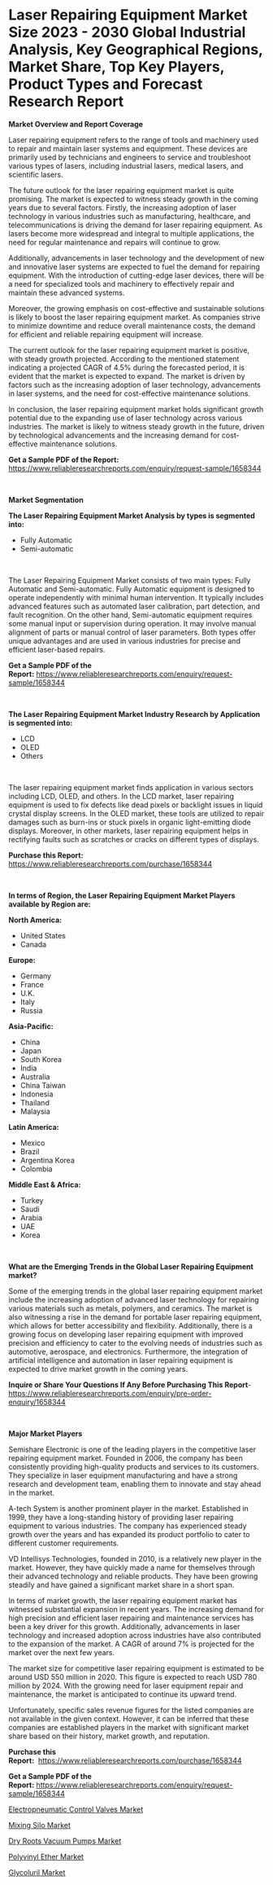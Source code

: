 <p><h1>Laser Repairing Equipment Market Size 2023 - 2030 Global Industrial Analysis, Key Geographical Regions, Market Share, Top Key Players, Product Types and Forecast Research Report</h1></p><p><strong>Market Overview and Report Coverage</strong></p>
<p><p>Laser repairing equipment refers to the range of tools and machinery used to repair and maintain laser systems and equipment. These devices are primarily used by technicians and engineers to service and troubleshoot various types of lasers, including industrial lasers, medical lasers, and scientific lasers.</p><p>The future outlook for the laser repairing equipment market is quite promising. The market is expected to witness steady growth in the coming years due to several factors. Firstly, the increasing adoption of laser technology in various industries such as manufacturing, healthcare, and telecommunications is driving the demand for laser repairing equipment. As lasers become more widespread and integral to multiple applications, the need for regular maintenance and repairs will continue to grow.</p><p>Additionally, advancements in laser technology and the development of new and innovative laser systems are expected to fuel the demand for repairing equipment. With the introduction of cutting-edge laser devices, there will be a need for specialized tools and machinery to effectively repair and maintain these advanced systems.</p><p>Moreover, the growing emphasis on cost-effective and sustainable solutions is likely to boost the laser repairing equipment market. As companies strive to minimize downtime and reduce overall maintenance costs, the demand for efficient and reliable repairing equipment will increase.</p><p>The current outlook for the laser repairing equipment market is positive, with steady growth projected. According to the mentioned statement indicating a projected CAGR of 4.5% during the forecasted period, it is evident that the market is expected to expand. The market is driven by factors such as the increasing adoption of laser technology, advancements in laser systems, and the need for cost-effective maintenance solutions.</p><p>In conclusion, the laser repairing equipment market holds significant growth potential due to the expanding use of laser technology across various industries. The market is likely to witness steady growth in the future, driven by technological advancements and the increasing demand for cost-effective maintenance solutions.</p></p>
<p><strong>Get a Sample PDF of the Report:</strong> <a href="https://www.reliableresearchreports.com/enquiry/request-sample/1658344">https://www.reliableresearchreports.com/enquiry/request-sample/1658344</a></p>
<p>&nbsp;</p>
<p><strong>Market Segmentation</strong></p>
<p><strong>The Laser Repairing Equipment Market Analysis by types is segmented into:</strong></p>
<p><ul><li>Fully Automatic</li><li>Semi-automatic</li></ul></p>
<p>&nbsp;</p>
<p><p>The Laser Repairing Equipment Market consists of two main types: Fully Automatic and Semi-automatic. Fully Automatic equipment is designed to operate independently with minimal human intervention. It typically includes advanced features such as automated laser calibration, part detection, and fault recognition. On the other hand, Semi-automatic equipment requires some manual input or supervision during operation. It may involve manual alignment of parts or manual control of laser parameters. Both types offer unique advantages and are used in various industries for precise and efficient laser-based repairs.</p></p>
<p><strong>Get a Sample PDF of the Report:</strong>&nbsp;<a href="https://www.reliableresearchreports.com/enquiry/request-sample/1658344">https://www.reliableresearchreports.com/enquiry/request-sample/1658344</a></p>
<p>&nbsp;</p>
<p><strong>The Laser Repairing Equipment Market Industry Research by Application is segmented into:</strong></p>
<p><ul><li>LCD</li><li>OLED</li><li>Others</li></ul></p>
<p>&nbsp;</p>
<p><p>The laser repairing equipment market finds application in various sectors including LCD, OLED, and others. In the LCD market, laser repairing equipment is used to fix defects like dead pixels or backlight issues in liquid crystal display screens. In the OLED market, these tools are utilized to repair damages such as burn-ins or stuck pixels in organic light-emitting diode displays. Moreover, in other markets, laser repairing equipment helps in rectifying faults such as scratches or cracks on different types of displays.</p></p>
<p><strong>Purchase this Report:</strong>&nbsp; <a href="https://www.reliableresearchreports.com/purchase/1658344">https://www.reliableresearchreports.com/purchase/1658344</a></p>
<p>&nbsp;</p>
<p><strong>In terms of Region, the Laser Repairing Equipment Market Players available by Region are:</strong></p>
<p>
    <p> <strong> North America: </strong>
        <ul>
            <li>United States</li>
            <li>Canada</li>
        </ul>
        </p> 
    <p> <strong> Europe: </strong>
        <ul>
            <li>Germany</li>
            <li>France</li>
            <li>U.K.</li>
            <li>Italy</li>
            <li>Russia</li>
        </ul>
        </p> 
    <p> <strong> Asia-Pacific: </strong>
        <ul>
            <li>China</li>
            <li>Japan</li>
            <li>South Korea</li>
            <li>India</li>
            <li>Australia</li>
            <li>China Taiwan</li>
            <li>Indonesia</li>
            <li>Thailand</li>
            <li>Malaysia</li>
        </ul>
        </p> 
    <p> <strong> Latin America: </strong>
        <ul>
            <li>Mexico</li>
            <li>Brazil</li>
            <li>Argentina Korea</li>
            <li>Colombia</li>
        </ul>
        </p> 
    <p> <strong> Middle East & Africa: </strong>
        <ul>
            <li>Turkey</li>
            <li>Saudi</li>
            <li>Arabia</li>
            <li>UAE</li>
            <li>Korea</li>
        </ul>
    </p>
    </p>
<p>&nbsp;</p>
<p><strong>What are the Emerging Trends in the Global Laser Repairing Equipment market?</strong></p>
<p><p>Some of the emerging trends in the global laser repairing equipment market include the increasing adoption of advanced laser technology for repairing various materials such as metals, polymers, and ceramics. The market is also witnessing a rise in the demand for portable laser repairing equipment, which allows for better accessibility and flexibility. Additionally, there is a growing focus on developing laser repairing equipment with improved precision and efficiency to cater to the evolving needs of industries such as automotive, aerospace, and electronics. Furthermore, the integration of artificial intelligence and automation in laser repairing equipment is expected to drive market growth in the coming years.</p></p>
<p><strong>Inquire or Share Your Questions If Any Before Purchasing This Report</strong>- <a href="https://www.reliableresearchreports.com/enquiry/pre-order-enquiry/1658344">https://www.reliableresearchreports.com/enquiry/pre-order-enquiry/1658344</a></p>
<p>&nbsp;</p>
<p><strong>Major Market Players</strong></p>
<p><p>Semishare Electronic is one of the leading players in the competitive laser repairing equipment market. Founded in 2006, the company has been consistently providing high-quality products and services to its customers. They specialize in laser equipment manufacturing and have a strong research and development team, enabling them to innovate and stay ahead in the market.</p><p>A-tech System is another prominent player in the market. Established in 1999, they have a long-standing history of providing laser repairing equipment to various industries. The company has experienced steady growth over the years and has expanded its product portfolio to cater to different customer requirements.</p><p>VD Intellisys Technologies, founded in 2010, is a relatively new player in the market. However, they have quickly made a name for themselves through their advanced technology and reliable products. They have been growing steadily and have gained a significant market share in a short span.</p><p>In terms of market growth, the laser repairing equipment market has witnessed substantial expansion in recent years. The increasing demand for high precision and efficient laser repairing and maintenance services has been a key driver for this growth. Additionally, advancements in laser technology and increased adoption across industries have also contributed to the expansion of the market. A CAGR of around 7% is projected for the market over the next few years.</p><p>The market size for competitive laser repairing equipment is estimated to be around USD 550 million in 2020. This figure is expected to reach USD 780 million by 2024. With the growing need for laser equipment repair and maintenance, the market is anticipated to continue its upward trend.</p><p>Unfortunately, specific sales revenue figures for the listed companies are not available in the given context. However, it can be inferred that these companies are established players in the market with significant market share based on their history, market growth, and reputation.</p></p>
<p><strong>Purchase this Report:</strong>&nbsp;&nbsp;<a href="https://www.reliableresearchreports.com/purchase/1658344">https://www.reliableresearchreports.com/purchase/1658344</a></p>
<p></p>
<p><strong>Get a Sample PDF of the Report:</strong>&nbsp;<a href="https://www.reliableresearchreports.com/enquiry/request-sample/1658344">https://www.reliableresearchreports.com/enquiry/request-sample/1658344</a></p>
<p><p><a href="https://github.com/lilstefpacute/Market-Research-Report-List-1/blob/main/electropneumatic-control-valves-market.md">Electropneumatic Control Valves Market</a></p><p><a href="https://www.linkedin.com/pulse/mixing-silo-market-research-report-unlocks-analysis-financial-xv76e/">Mixing Silo Market</a></p><p><a href="https://github.com/AKSHATREPORTPRIME/Market-Research-Report-List-1/blob/main/dry-roots-vacuum-pumps-market.md">Dry Roots Vacuum Pumps Market</a></p><p><a href="https://medium.com/@norvalolson/polyvinyl-ether-market-size-growth-forecast-2023-2030-8fa547115696">Polyvinyl Ether Market</a></p><p><a href="https://medium.com/@santaraynor/glycoluril-market-size-growth-forecast-2023-2030-4f9a12c6dad1">Glycoluril Market</a></p></p>